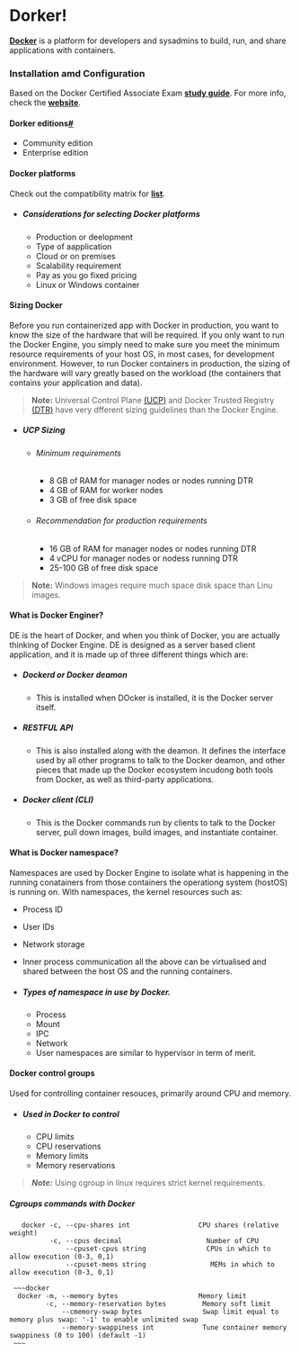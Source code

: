 # Dorker!
**[Docker](https://docs.docker.com/get-started)** is a platform for developers and sysadmins to build, run, and share applications with containers.

### Installation amd Configuration
Based on the Docker Certified Associate Exam **[study guide](https://docker.cdn.prismic.io/docker/4a619747-6889-48cd-8420-60f24a6a13ac_DCA_study+Guide_v1.3.pdf)**. For more info, check the **[website](https://success.docker.com/certification)**.


#### Dorker editions[#](https://docs.docker.com/get-docker/)
- Community edition 
- Enterprise edition 

#### Docker platforms
Check out the compatibility matrix for **[list](https://success.docker.com/article/compatibility-matrix)**.

  - ##### Considerations for selecting Docker platforms
      - Production or deelopment
      - Type of aapplication
      - Cloud or on premises
      - Scalability requirement
      - Pay as you go fixed pricing
      - Linux or Windows container

#### Sizing Docker
Before you run containerized app with Docker in production, you want to know the size of the hardware that will be required. If you only want to run the Docker Engine, you simply need to make sure you meet the minimum resource requirements of your host OS, in most cases, for development environment. However, to run Docker containers in production, the sizing of the hardware will vary greatly based on the workload (the containers that contains your application and data). 

> **Note:** Universal Control Plane [(UCP)](https://docs.mirantis.com/docker-enterprise/v3.0/dockeree-products/ucp.html) and Docker Trusted Registry [(DTR)](https://docs.mirantis.com/docker-enterprise/v3.0/dockeree-products/dtr.html) have very dfferent sizing guidelines than the Docker Engine.

- ##### UCP Sizing
  - ###### Minimum requirements
    - 8 GB of RAM for manager nodes or nodes running DTR
    - 4 GB of RAM for worker nodes
    - 3 GB of free disk space
  
  - ###### Recommendation for production requirements
    - 16 GB of RAM for manager nodes or nodes running DTR
    - 4 vCPU for manager nodes or nodess running DTR
    - 25-100 GB of free disk space
    
>**Note:** Windows images require much space disk space than Linu images. 

#### What is Docker Enginer?
DE is the heart of Docker, and when you think of Docker, you are actually thinking of Docker Engine. DE is designed as a server based client application, and it is made up of three different things which are:

  - ##### Dockerd or Docker deamon
    - This is installed when DOcker is installed, it is the Docker server itself.
  
  - ##### RESTFUL API
    - This is also installed along with the deamon. It defines the interface used by all other programs to talk to the Docker deamon, and other pieces that made up the Docker ecosystem incudong both tools from Docker, as well as third-party applications.
  
  - ##### Docker client (CLI)
    - This is the Docker commands run by clients to talk to the Docker server, pull down images, build images, and instantiate container. 
    
#### What is Docker namespace?
Namespaces are used by Docker Engine to isolate what is happening in the running conatainers from those containers the operationg system (hostOS) is running on. With namespaces, the kernel resources such as:
  - Process ID
  - User IDs
  - Network storage
  - Inner process communication
all the above can be virtualised and shared between the host OS and the running containers.

   - ##### Types of namespace in use by Docker.
     - Process
     - Mount
     - IPC
     - Network
     - User
namespaces are similar to hypervisor in term of merit.

#### Docker control groups
Used for controlling container resouces, primarily around CPU and memory.
  - ##### Used in Docker to control 
    - CPU limits
    - CPU reservations
    - Memory limits
    - Memory reservations
> ***Note:*** Using cgroup in linux requires strict kernel requirements.

  ##### Cgroups commands with Docker
   ~~~docker 
      docker -c, --cpu-shares int                 CPU shares (relative weight)
             -c, --cpus decimal                     Number of CPU
                 --cpuset-cpus string               CPUs in which to allow execution (0-3, 0,1)
                 --cpuset-mems string                MEMs in which to allow execution (0-3, 0,1)
   ~~~

     ~~~docker 
      docker -m, --memory bytes                    Memory limit
             -c, --memory-reservation bytes         Memory soft limit
                 --cmemory-swap bytes               Swap limit equal to memory plus swap: '-1' to enable unlimited swap
                 --memory-swappiness int            Tune container memory swappiness (0 to 100) (default -1)
     ~~~
